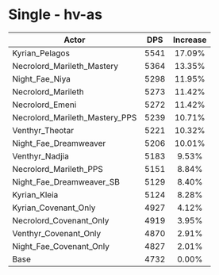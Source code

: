 # Single - hv-as
| Actor | DPS | Increase |
|---|:---:|:---:|
|Kyrian_Pelagos|5541|17.09%|
|Necrolord_Marileth_Mastery|5364|13.35%|
|Night_Fae_Niya|5298|11.95%|
|Necrolord_Marileth|5273|11.42%|
|Necrolord_Emeni|5272|11.42%|
|Necrolord_Marileth_Mastery_PPS|5239|10.71%|
|Venthyr_Theotar|5221|10.32%|
|Night_Fae_Dreamweaver|5206|10.01%|
|Venthyr_Nadjia|5183|9.53%|
|Necrolord_Marileth_PPS|5151|8.84%|
|Night_Fae_Dreamweaver_SB|5129|8.40%|
|Kyrian_Kleia|5124|8.28%|
|Kyrian_Covenant_Only|4927|4.12%|
|Necrolord_Covenant_Only|4919|3.95%|
|Venthyr_Covenant_Only|4870|2.91%|
|Night_Fae_Covenant_Only|4827|2.01%|
|Base|4732|0.00%|
